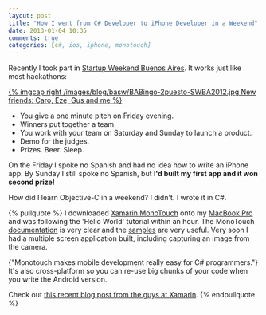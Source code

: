 ```yaml
---
layout: post
title: "How I went from C# Developer to iPhone Developer in a Weekend"
date: 2013-01-04 10:35
comments: true
categories: [c#, ios, iphone, monotouch]
---
```

Recently I took part in [Startup Weekend Buenos Aires](http://buenosaires.startupweekend.org/). It works just like most hackathons:

[{% imgcap right /images/blog/basw/BABingo-2puesto-SWBA2012.jpg New friends: Caro, Eze, Gus and me %}](http://buenosaires.startupweekend.org/2012/11/12/ganadores-swba2012/)

* You give a one minute pitch on Friday evening.
* Winners put together a team.
* You work with your team on Saturday and Sunday to launch a product.
* Demo for the judges.
* Prizes. Beer. Sleep.

On the Friday I spoke no Spanish and had no idea how to write an iPhone app. By Sunday I still spoke no Spanish, but **I'd built my first app and it won second prize!**

How did I learn Objective-C in a weekend? I didn't. I wrote it in C#.

{% pullquote %}
I downloaded [Xamarin MonoTouch](http://xamarin.com/monotouch) onto my [MacBook Pro](the-best-pc-laptop-is-a-mac) and was following the 'Hello World' tutorial within an hour. The MonoTouch [documentation](http://docs.xamarin.com/iOS/Guides) is very clear and the [samples](http://docs2.xamarin.com/ios/samples) are very useful. Very soon I had a multiple screen application built, including capturing an image from the camera. 

{"Monotouch makes mobile development really easy for C# programmers."} It's also cross-platform so you can re-use big chunks of your code when you write the Android version. 

Check out [this recent blog post from the guys at Xamarin](http://blog.xamarin.com/eight-reasons-c-sharp-is-the-best-language-for-mobile-development/).
{% endpullquote %}

